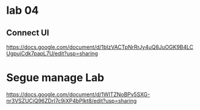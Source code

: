 # lab 04
## Connect UI
https://docs.google.com/document/d/1bIzVACTpNrRrJy4uQ8JuOGK9B4LCUgpujCdk7papL7U/edit?usp=sharing

# Segue manage Lab
https://docs.google.com/document/d/1WITZNoBPv5SXG-nr3VSZUCiQ96ZDrI7c9iXP4bPlkt8/edit?usp=sharing


